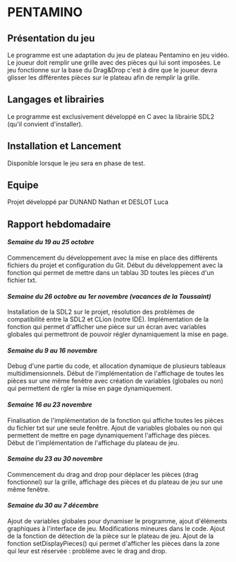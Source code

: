 # PENTAMINO
## Présentation du jeu
Le programme est une adaptation du jeu de plateau Pentamino en jeu vidéo.
Le joueur doit remplir une grille avec des pièces qui lui sont imposées. Le jeu fonctionne sur la base du Drag&Drop c'est à dire
que le joueur devra glisser les différentes pièces sur le plateau afin de remplir la grille.

## Langages et librairies
Le programme est exclusivement développé en C avec la librairie SDL2 (qu'il convient d'installer).

## Installation et Lancement
Disponible lorsque le jeu sera en phase de test. 

## Equipe
Projet développé par DUNAND Nathan et DESLOT Luca

## Rapport hebdomadaire
#### *Semaine du 19 au 25 octobre*
Commencement du développement avec la mise en place des différents fichiers du projet et configuration du Git. Début du développement avec la fonction qui permet de mettre dans un tablau 3D toutes les pièces d'un fichier txt.
#### *Semaine du 26 octobre au 1er novembre (vacances de la Toussaint)*
Installation de la SDL2 sur le projet, résolution des problèmes de compatibilité entre la SDL2 et CLion (notre IDE). Implémentation de la fonction qui permet d'afficher une pièce sur un écran avec variables globales qui permettront de pouvoir régler dynamiquement la mise en page.
#### *Semaine du 9 au 16 novembre*
Debug d'une partie du code, et allocation dynamique de plusieurs tableaux multidimensionnels. Début de l'implémentation de l'affichage de toutes les pièces sur une même fenêtre avec création de variables (globales ou non) qui permettent de rgler la mise en page dynamiquement.
#### *Semaine 16 au 23 novembre*
Finalisation de l'implémentation de la fonction qui affiche toutes les pièces du fichier txt sur une seule fenêtre. Ajout de variables globales ou non qui permettent de mettre en page dynamiquement l'affichage des pièces. Début de l'implémentation de l'affichage du plateau de jeu.

#### *Semaine du 23 au 30 novembre*
Commencement du drag and drop pour déplacer les pièces (drag fonctionnel) sur la grille, affichage des pièces et du plateau de jeu sur une même fenêtre.

#### *Semaine du 30 au 7 décembre*
Ajout de variables globales pour dynamiser le programme, ajout d'éléments graphiques à l'interface de jeu. Modifications mineures dans le code. Ajout de la fonction de détection de la pièce sur le plateau de jeu. Ajout de la fonction setDisplayPieces() qui permet d'afficher les pièces dans la zone qui leur est réservée : problème avec le drag and drop.
